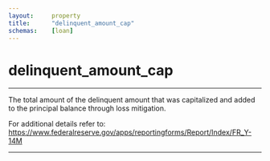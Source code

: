 ```yaml
---
layout:     property
title:      "delinquent_amount_cap"
schemas:    [loan]
---
```


# delinquent_amount_cap

---

The total amount of the delinquent amount that was capitalized and added to the principal balance through loss mitigation.

For additional details refer to: https://www.federalreserve.gov/apps/reportingforms/Report/Index/FR_Y-14M

---
